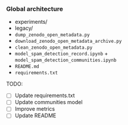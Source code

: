 ### Global architecture
-  experiments/<different extra models>
-  legacy/
- ``dump_zenodo_open_metadata.py``
- ``download_zenodo_open_metadata_archive.py``
- ``clean_zenodo_open_metadata.py``
- ``model_spam_detection_record.ipynb`` + ``model_spam_detection_communities.ipynb``
- ``README.md``
- ``requirements.txt``

TODO:
- [ ] Update requirements.txt
- [ ] Update communities model
- [ ] Improve metrics
- [ ] Update README
